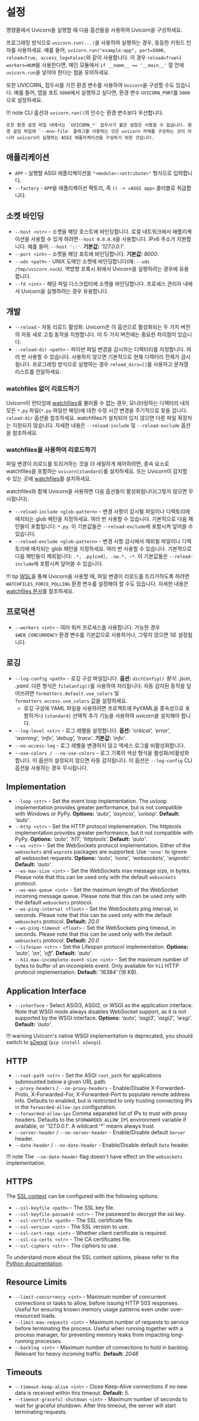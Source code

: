 # 설정

명령줄에서 Uvicorn을 실행할 때 다음 옵션들을 사용하여 Uvicorn을 구성하세요.

프로그래밍 방식으로 `uvicorn.run(...)`을 사용하여 실행하는 경우, 동등한 키워드 인자를 사용하세요. 
예를 들어, `uvicorn.run("example:app", port=5000, reload=True, access_log=False)`와 같이 사용합니다.
이 경우 `reload=True`나 `workers=NUM`을 사용한다면, 
메인 모듈에서 `if __name__ == '__main__'` 절 안에 `uvicorn.run`을 넣어야 한다는 점을 유의하세요.

또한 UVICORN_ 접두사를 가진 환경 변수를 사용하여 `Uvicorn`을 구성할 수도 있습니다.
예를 들어, 앱을 포트 `5000`에서 실행하고 싶다면, 환경 변수 `UVICORN_PORT`를 `5000`으로 설정하세요.

!!! note
    CLI 옵션과 `uvicorn.run()`의 인수는 환경 변수보다 우선합니다.

    또한 환경 설정 파일 내에서는 `UVICORN_*` 접두사가 붙은 설정은 사용할 수 없습니다. 환경 설정 파일에 `--env-file` 플래그를 사용하는 것은 uvicorn 자체를 구성하는 것이 아니라 uvicorn이 실행하는 ASGI 애플리케이션을 구성하기 위한 것입니다.

## 애플리케이션

* `APP` - 실행할 ASGI 애플리케이션을 `"<module>:<attribute>"` 형식으로 입력합니다.
* `--factory` - `APP`을 애플리케이션 팩토리, 즉 `() -> <ASGI app>` 콜러블로 취급합니다.

## 소켓 바인딩

* `--host <str>` - 소켓을 해당 호스트에 바인딩합니다. 로컬 네트워크에서 애플리케이션을 사용할 수 있게 하려면`--host 0.0.0.0`을 사용합니다. IPv6 주소가 지원합니다. 예를 들어: `--host '::'`. **기본값:** *'127.0.0.1'*.
* `--port <int>` - 소켓을 해당 포트에 바인딩합니다. **기본값:** *8000*.
* `--uds <path>` - UNIX 도메인 소켓에 바인딩합니다(예: `--uds /tmp/uvicorn.sock`). 역방향 프록시 뒤에서 Uvicorn을 실행하려는 경우에 유용합니다. 
* `--fd <int>` - 해당 파일 디스크립터에 소켓을 바인딩합니다. 프로세스 관리자 내에서 Uvicorn을 실행하려는 경우 유용합니다.

## 개발

* `--reload` - 자동 리로드 활성화. Uvicorn은 이 옵션으로 활성화되는 두 가지 버전의 자동 새로 고침 동작을 지원합니다. 이 두 가지 버전에는 중요한 차이점이 있습니다.
* `--reload-dir <path>` - 파이썬 파일 변경을 감시하는 디렉터리를 지정합니다. 여러 번 사용할 수 있습니다. 사용하지 않으면 기본적으로 현재 디렉터리 전체가 감시됩니다. 프로그래밍 방식으로 실행하는 경우 `reload_dirs=[]`를 사용하고 문자열 리스트를 전달하세요.

### watchfiles 없이 리로드하기

Uvicorn이 런타임에 [watchfiles](https://pypi.org/project/watchfiles/)를 불러올 수 없는 경우, 모니터링하는 디렉터리 내의 모든 `*.py` 파일(`*.py` 파일만 해당)에 대한 수정 시간 변경을 주기적으로 찾을 겁니다. `reload-dir` 옵션을 참조하세요. watchfiles가 설치되어 있지 않으면 다른 파일 확장자는 지원되지 않습니다. 자세한 내용은 `--reload-include` 및 `--reload-exclude` 옵션을 참조하세요.

### watchfiles을 사용하여 리로드하기

파일 변경이 리로드를 트리거하는 것을 더 세밀하게 제어하려면, 종속 요소로 watchfiles을 포함하는 `uvicorn[standard]`를 설치하세요. 또는 Uvicorn이 감지할 수 있는 곳에 [watchfiles](https://pypi.org/project/watchfiles/)를 설치하세요.

watchfiles와 함께 Uvicorn을 사용하면 다음 옵션들이 활성화됩니다(그렇지 않으면 무시됩니다).

* `--reload-include <glob-pattern>` - 변경 사항이 감시될 파일이나 디렉토리에 매치되는 glob 패턴을 지정하세요. 여러 번 사용할 수 있습니다. 기본적으로 다음 패턴들이 포함됩니다: `*.py`. 이 기본값들은 `--reload-exclude`에 포함시켜 덮어쓸 수 있습니다.
* `--reload-exclude <glob-pattern>` - 변경 사항 감시에서 제외될 파일이나 디렉토리에 매치되는 glob 패턴을 지정하세요. 여러 번 사용할 수 있습니다. 기본적으로 다음 패턴들이 제외됩니다: `.*, .py[cod], .sw.*, ~*`. 이 기본값들은 `--reload-include`에 포함시켜 덮어쓸 수 있습니다.

!!! tip
    [WSL](https://en.wikipedia.org/wiki/Windows_Subsystem_for_Linux)을 통해 Uvicorn을 사용할 때, 파일 변경이 리로드를 트리거하도록 하려면 `WATCHFILES_FORCE_POLLING` 환경 변수를 설정해야 할 수도 있습니다.
자세한 내용은 [watchfiles 문서](https://watchfiles.helpmanual.io/api/watch/)를 참조하세요.

## 프로덕션

* `--workers <int>` - 여러 워커 프로세스를 사용합니다. 가능한 경우 `$WEB_CONCURRENCY` 환경 변수를 기본값으로 사용하거나, 그렇지 않으면 1로 설정됩니다.

## 로깅

* `--log-config <path>` - 로깅 구성 파일입니다. **옵션:** *`dictConfig()` 형식: .json, .yaml*. 다른 형식은 `fileConfig()`를 사용하여 처리됩니다. 자동 감지된 동작을 덮어쓰려면 `formatters.default.use_colors` 및 `formatters.access.use_colors` 값을 설정하세요.
    * 로깅 구성에 YAML 파일을 사용하려면 프로젝트에 PyYAML을 종속성으로 포함하거나 `[standard]` 선택적 추가 기능을 사용하여 uvicorn을 설치해야 합니다.
* `--log-level <str>` - 로그 레벨을 설정합니다. **옵션:** *'critical', 'error', 'warning', 'info', 'debug', 'trace'.* **기본값:** *'info'*.
* `--no-access-log` - 로그 레벨을 변경하지 않고 액세스 로그를 비활성화합니다.
* `--use-colors / --no-use-colors` - 로그 기록의 색상 형식을 활성화/비활성화합니다. 이 옵션이 설정되지 않으면 자동 감지됩니다. 이 옵션은 `--log-config` CLI 옵션을 사용하는 경우 무시됩니다.

## Implementation

* `--loop <str>` - Set the event loop implementation. The uvloop implementation provides greater performance, but is not compatible with Windows or PyPy. **Options:** *'auto', 'asyncio', 'uvloop'.* **Default:** *'auto'*.
* `--http <str>` - Set the HTTP protocol implementation. The httptools implementation provides greater performance, but it not compatible with PyPy. **Options:** *'auto', 'h11', 'httptools'.* **Default:** *'auto'*.
* `--ws <str>` - Set the WebSockets protocol implementation. Either of the `websockets` and `wsproto` packages are supported. Use `'none'` to ignore all websocket requests. **Options:** *'auto', 'none', 'websockets', 'wsproto'.* **Default:** *'auto'*.
* `--ws-max-size <int>` - Set the WebSockets max message size, in bytes. Please note that this can be used only with the default `websockets` protocol.
* `--ws-max-queue <int>` - Set the maximum length of the WebSocket incoming message queue. Please note that this can be used only with the default `websockets` protocol.
* `--ws-ping-interval <float>` - Set the WebSockets ping interval, in seconds. Please note that this can be used only with the default `websockets` protocol. **Default:** *20.0*
* `--ws-ping-timeout <float>` - Set the WebSockets ping timeout, in seconds. Please note that this can be used only with the default `websockets` protocol. **Default:** *20.0*
* `--lifespan <str>` - Set the Lifespan protocol implementation. **Options:** *'auto', 'on', 'off'.* **Default:** *'auto'*.
* `--h11-max-incomplete-event-size <int>` - Set the maximum number of bytes to buffer of an incomplete event. Only available for `h11` HTTP protocol implementation. **Default:** *'16384'* (16 KB).

## Application Interface

* `--interface` - Select ASGI3, ASGI2, or WSGI as the application interface.
Note that WSGI mode always disables WebSocket support, as it is not supported by the WSGI interface.
**Options:** *'auto', 'asgi3', 'asgi2', 'wsgi'.* **Default:** *'auto'*.

!!! warning
    Uvicorn's native WSGI implementation is deprecated, you should switch
    to [a2wsgi](https://github.com/abersheeran/a2wsgi) (`pip install a2wsgi`).

## HTTP

* `--root-path <str>` - Set the ASGI `root_path` for applications submounted below a given URL path.
* `--proxy-headers` / `--no-proxy-headers` - Enable/Disable X-Forwarded-Proto, X-Forwarded-For, X-Forwarded-Port to populate remote address info. Defaults to enabled, but is restricted to only trusting
connecting IPs in the `forwarded-allow-ips` configuration.
* `--forwarded-allow-ips` <comma-separated-list> Comma separated list of IPs to trust with proxy headers. Defaults to the `$FORWARDED_ALLOW_IPS` environment variable if available, or '127.0.0.1'. A wildcard '*' means always trust.
* `--server-header` / `--no-server-header` - Enable/Disable default `Server` header.
* `--date-header` / `--no-date-header` - Enable/Disable default `Date` header.

!!! note
    The `--no-date-header` flag doesn't have effect on the `websockets` implementation.

## HTTPS

The [SSL context](https://docs.python.org/3/library/ssl.html#ssl.SSLContext) can be configured with the following options:

* `--ssl-keyfile <path>` - The SSL key file.
* `--ssl-keyfile-password <str>` - The password to decrypt the ssl key.
* `--ssl-certfile <path>` - The SSL certificate file.
* `--ssl-version <int>` - The SSL version to use.
* `--ssl-cert-reqs <int>` - Whether client certificate is required.
* `--ssl-ca-certs <str>` - The CA certificates file.
* `--ssl-ciphers <str>` - The ciphers to use.

To understand more about the SSL context options, please refer to the [Python documentation](https://docs.python.org/3/library/ssl.html).

## Resource Limits

* `--limit-concurrency <int>` - Maximum number of concurrent connections or tasks to allow, before issuing HTTP 503 responses. Useful for ensuring known memory usage patterns even under over-resourced loads.
* `--limit-max-requests <int>` - Maximum number of requests to service before terminating the process. Useful when running together with a process manager, for preventing memory leaks from impacting long-running processes.
* `--backlog <int>` - Maximum number of connections to hold in backlog. Relevant for heavy incoming traffic. **Default:** *2048*

## Timeouts

* `--timeout-keep-alive <int>` - Close Keep-Alive connections if no new data is received within this timeout. **Default:** *5*.
* `--timeout-graceful-shutdown <int>` - Maximum number of seconds to wait for graceful shutdown. After this timeout, the server will start terminating requests.
